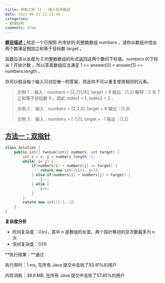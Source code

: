 ```yaml
---
title: 两数之和 II - 输入有序数组
date: 2021-06-21 11:21:48
categories:
- 数据结构
comments: true
---
```


[**题目描述：**](https://leetcode-cn.com/problems/two-sum-ii-input-array-is-sorted/)给定一个已按照 升序排列  的整数数组 numbers ，请你从数组中找出两个数满足相加之和等于目标数 target 。

函数应该以长度为 2 的整数数组的形式返回这两个数的下标值。numbers 的下标 从 1 开始计数 ，所以答案数组应当满足 1 <= answer[0] < answer[1] <= numbers.length 。

你可以假设每个输入只对应唯一的答案，而且你不可以重复使用相同的元素。

<!-- more -->

> 示例 1：
> 输入：numbers = [2,7,11,15], target = 9
> 输出：[1,2]
> 解释：2 与 7 之和等于目标数 9 。因此 index1 = 1, index2 = 2 。
> 
> 示例 2：
> 输入：numbers = [2,3,4], target = 6
> 输出：[1,3]
> 
> 示例 3：
> 输入：numbers = [-1,0], target = -1
> 输出：[1,2]



## [方法一：双指针](https://leetcode-cn.com/problems/two-sum-ii-input-array-is-sorted/solution/liang-shu-zhi-he-ii-shu-ru-you-xu-shu-zu-by-leet-2/)

```java
class Solution {
    public int[] twoSum(int[] numbers, int target) {
        int i = 0, j = numbers.length -1;
        while( i< j) {
            if(numbers[i] + numbers[j] == target) {
                return new int[]{i+1, j+1};
            } else if(numbers[i] + numbers[j] > target) {
                j--;
            } else {
                i++;
            }
        }
        return new int[]{-1,-1};
    }
}
```

**复杂度分析**

- 时间复杂度：O(n)，其中 n 是数组的长度。两个指针移动的总次数最多为 n 次
- 空间复杂度：O(1)

**执行结果：**通过

执行用时：1 ms, 在所有 Java 提交中击败了93.91%的用户

内存消耗：38.6 MB, 在所有 Java 提交中击败了57.85%的用户